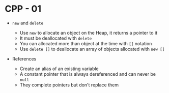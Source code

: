 # CPP - 01

- `new` and `delete`
    - Use `new` to allocate an object on the Heap, it returns a pointer to it
    - It must be deallocated with `delete`
    - You can allocated more than object at the time with `[]` notation
    - Use `delete []` to deallocate an array of objects allocated with `new []`

- References
    - Create an alias of an existing variable
    - A constant pointer that is always dereferenced and can never be `null`
    - They complete pointers but don't replace them
    